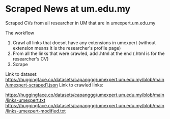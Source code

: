 
# Scraped News at um.edu.my

Scraped CVs from all researcher in UM that are in umexpert.um.edu.my

The workflow

1. Crawl all links that doesnt have any extensions in umexpert (without extension means it is the researcher's profile page)
2. From all the links that were crawled, add .html at the end (.html is for the researcher's CV)
3. Scrape

Link to dataset: https://huggingface.co/datasets/capanggg/umexpert.um.edu.my/blob/main/umexpert-scraped1.json
Link to crawled links: 

https://huggingface.co/datasets/capanggg/umexpert.um.edu.my/blob/main/links-umexpert.txt
https://huggingface.co/datasets/capanggg/umexpert.um.edu.my/blob/main/links-umexpert-modified.txt
